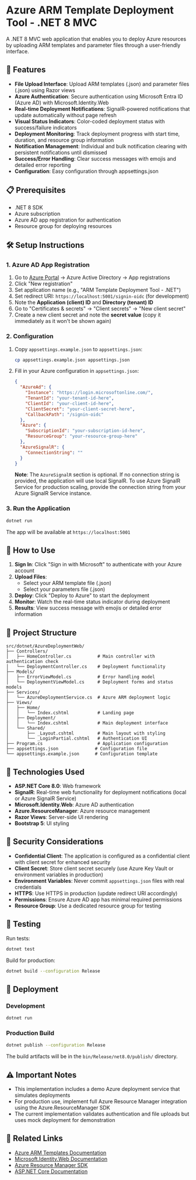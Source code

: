 # Azure ARM Template Deployment Tool - .NET 8 MVC

A .NET 8 MVC web application that enables you to deploy Azure resources by uploading ARM templates and parameter files through a user-friendly interface.

## 🚀 Features

- **File Upload Interface**: Upload ARM templates (.json) and parameter files (.json) using Razor views
- **Azure Authentication**: Secure authentication using Microsoft Entra ID (Azure AD) with Microsoft.Identity.Web
- **Real-time Deployment Notifications**: SignalR-powered notifications that update automatically without page refresh
- **Visual Status Indicators**: Color-coded deployment status with success/failure indicators
- **Deployment Monitoring**: Track deployment progress with start time, duration, and resource group information
- **Notification Management**: Individual and bulk notification clearing with persistent notifications until dismissed
- **Success/Error Handling**: Clear success messages with emojis and detailed error reporting
- **Configuration**: Easy configuration through appsettings.json

## 📋 Prerequisites

- .NET 8 SDK
- Azure subscription
- Azure AD app registration for authentication
- Resource group for deploying resources

## 🛠️ Setup Instructions

### 1. Azure AD App Registration

1. Go to [Azure Portal](https://portal.azure.com) → Azure Active Directory → App registrations
2. Click "New registration"
3. Set application name (e.g., "ARM Template Deployment Tool - .NET")
4. Set redirect URI: `https://localhost:5001/signin-oidc` (for development)
5. Note the **Application (client) ID** and **Directory (tenant) ID**
6. Go to "Certificates & secrets" → "Client secrets" → "New client secret"
7. Create a new client secret and note the **secret value** (copy it immediately as it won't be shown again)

### 2. Configuration

1. Copy `appsettings.example.json` to `appsettings.json`:
   ```bash
   cp appsettings.example.json appsettings.json
   ```

2. Fill in your Azure configuration in `appsettings.json`:
   ```json
   {
     "AzureAd": {
       "Instance": "https://login.microsoftonline.com/",
       "TenantId": "your-tenant-id-here",
       "ClientId": "your-client-id-here",
       "ClientSecret": "your-client-secret-here",
       "CallbackPath": "/signin-oidc"
     },
     "Azure": {
       "SubscriptionId": "your-subscription-id-here",
       "ResourceGroup": "your-resource-group-here"
     },
     "AzureSignalR": {
       "ConnectionString": ""
     }
   }
   ```

   **Note**: The `AzureSignalR` section is optional. If no connection string is provided, the application will use local SignalR. To use Azure SignalR Service for production scaling, provide the connection string from your Azure SignalR Service instance.

### 3. Run the Application

```bash
dotnet run
```

The app will be available at `https://localhost:5001`

## 🎯 How to Use

1. **Sign In**: Click "Sign in with Microsoft" to authenticate with your Azure account
2. **Upload Files**: 
   - Select your ARM template file (.json)
   - Select your parameters file (.json)
3. **Deploy**: Click "Deploy to Azure" to start the deployment
4. **Monitor**: Watch the real-time status indicator during deployment
5. **Results**: View success message with emojis or detailed error information

## 📁 Project Structure

```
src/dotnet/AzureDeploymentWeb/
├── Controllers/
│   ├── HomeController.cs          # Main controller with authentication check
│   └── DeploymentController.cs    # Deployment functionality
├── Models/
│   ├── ErrorViewModel.cs          # Error handling model
│   └── DeploymentViewModel.cs     # Deployment forms and status models
├── Services/
│   └── AzureDeploymentService.cs  # Azure ARM deployment logic
├── Views/
│   ├── Home/
│   │   └── Index.cshtml           # Landing page
│   ├── Deployment/
│   │   └── Index.cshtml           # Main deployment interface
│   └── Shared/
│       ├── _Layout.cshtml         # Main layout with styling
│       └── _LoginPartial.cshtml   # Authentication UI
├── Program.cs                     # Application configuration
├── appsettings.json              # Configuration file
└── appsettings.example.json      # Configuration template
```

## 🔧 Technologies Used

- **ASP.NET Core 8.0**: Web framework
- **SignalR**: Real-time web functionality for deployment notifications (local or Azure SignalR Service)
- **Microsoft.Identity.Web**: Azure AD authentication
- **Azure.ResourceManager**: Azure resource management
- **Razor Views**: Server-side UI rendering
- **Bootstrap 5**: UI styling

## 🔐 Security Considerations

- **Confidential Client**: The application is configured as a confidential client with client secret for enhanced security
- **Client Secret**: Store client secret securely (use Azure Key Vault or environment variables in production)
- **Environment Variables**: Never commit `appsettings.json` files with real credentials
- **HTTPS**: Use HTTPS in production (update redirect URI accordingly)
- **Permissions**: Ensure Azure AD app has minimal required permissions
- **Resource Group**: Use a dedicated resource group for testing

## 🧪 Testing

Run tests:
```bash
dotnet test
```

Build for production:
```bash
dotnet build --configuration Release
```

## 🚀 Deployment

### Development
```bash
dotnet run
```

### Production Build
```bash
dotnet publish --configuration Release
```

The build artifacts will be in the `bin/Release/net8.0/publish/` directory.

## ⚠️ Important Notes

- This implementation includes a demo Azure deployment service that simulates deployments
- For production use, implement full Azure Resource Manager integration using the Azure.ResourceManager SDK
- The current implementation validates authentication and file uploads but uses mock deployment for demonstration

## 🔗 Related Links

- [Azure ARM Templates Documentation](https://docs.microsoft.com/en-us/azure/azure-resource-manager/templates/)
- [Microsoft.Identity.Web Documentation](https://docs.microsoft.com/en-us/azure/active-directory/develop/microsoft-identity-web)
- [Azure Resource Manager SDK](https://docs.microsoft.com/en-us/dotnet/api/azure.resourcemanager)
- [ASP.NET Core Documentation](https://docs.microsoft.com/en-us/aspnet/core/)